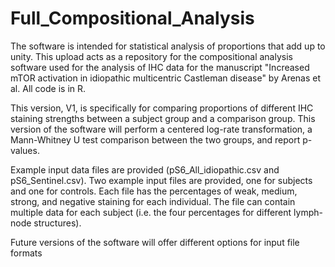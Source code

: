 # Full_Compositional_Analysis
The software is intended for statistical analysis of proportions that add up to unity. 
This upload acts as a repository for the compositional analysis software used for the analysis of IHC data for the manuscript "Increased mTOR activation in idiopathic multicentric Castleman disease" by Arenas et al. All code is in R.

This version, V1, is specifically for comparing proportions of different IHC staining strengths between a subject group and a comparison group.  This version of the software will perform a centered log-rate transformation, a Mann-Whitney U test comparison between the two groups, and report p-values.

Example input data files are provided (pS6_All_idiopathic.csv and pS6_Sentinel.csv). Two example input files are provided, one for subjects and one for controls. Each file has the percentages of weak, medium, strong, and negative staining for each individual. The file can contain multiple data for each subject (i.e. the four percentages for different lymph-node structures). 

Future versions of the software will offer different options for input file formats

